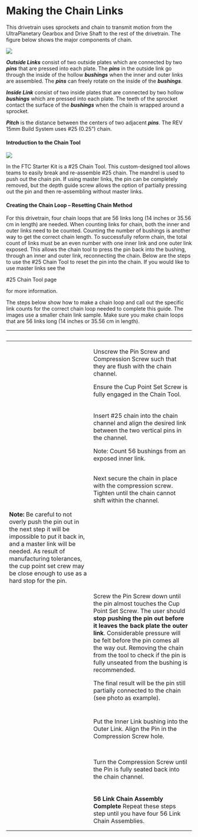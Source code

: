 # Making the Chain Links

This drivetrain uses sprockets and chain to transmit motion from the UltraPlanetary Gearbox and Drive Shaft to the rest of the drivetrain. The figure below shows the major components of chain.

![](https://2589213514-files.gitbook.io/\~/files/v0/b/gitbook-legacy-files/o/assets%2F15mm%2F-M8XAYssW0HZT6Pn9RWr%2F-M8XAfmH-5zn9dIa6snW%2F37.png?generation=1590785134211145\&alt=media)

_**Outside Links**_ consist of two outside plates which are connected by two _**pins**_ that are pressed into each plate. The _**pins**_ in the outside link go through the inside of the hollow _**bushings**_ when the inner and outer links are assembled. The _**pins**_ can freely rotate on the inside of the _**bushings**_.

_**Inside Link**_ consist of two inside plates that are connected by two hollow _**bushings**_ which are pressed into each plate. The teeth of the sprocket contact the surface of the _**bushings**_ when the chain is wrapped around a sprocket.

_**Pitch**_ is the distance between the centers of two adjacent _**pins**_. The REV 15mm Build System uses #25 (0.25”) chain.

#### Introduction to the Chain Tool <a href="#introduction-to-the-chain-tool" id="introduction-to-the-chain-tool"></a>

![](https://2589213514-files.gitbook.io/\~/files/v0/b/gitbook-legacy-files/o/assets%2F15mm%2F-M8XAYssW0HZT6Pn9RWr%2F-M8XAfmIoaTL8IUE\_6y9%2F38.png?generation=1590785133928804\&alt=media)

In the FTC Starter Kit is a #25 Chain Tool. This custom-designed tool allows teams to easily break and re-assemble #25 chain. The mandrel is used to push out the chain pin. If using master links, the pin can be completely removed, but the depth guide screw allows the option of partially pressing out the pin and then re-assembling without master links.

#### Creating the Chain Loop – Resetting Chain Method <a href="#creating-the-chain-loop-resetting-chain-method" id="creating-the-chain-loop-resetting-chain-method"></a>

For this drivetrain, four chain loops that are 56 links long (14 inches or 35.56 cm in length) are needed. When counting links for chain, both the inner and outer links need to be counted. Counting the number of bushings is another way to get the correct chain length. To successfully reform chain, the total count of links must be an even number with one inner link and one outer link exposed. This allows the chain tool to press the pin back into the bushing, through an inner and outer link, reconnecting the chain. Below are the steps to use the #25 Chain Tool to reset the pin into the chain. If you would like to use master links see the

\#25 Chain Tool page

for more information.

The steps below show how to make a chain loop and call out the specific link counts for the correct chain loop needed to complete this guide. The images use a smaller chain link sample. Make sure you make chain loops that are 56 links long (14 inches or 35.56 cm in length).

| **​**                                                                                                                                                                                                                                                                | ​                                                                                                                                                                                                                                                                                                                                                                                                                                                                                      |
| -------------------------------------------------------------------------------------------------------------------------------------------------------------------------------------------------------------------------------------------------------------------- | -------------------------------------------------------------------------------------------------------------------------------------------------------------------------------------------------------------------------------------------------------------------------------------------------------------------------------------------------------------------------------------------------------------------------------------------------------------------------------------- |
| <p>​</p><p><img src="https://2589213514-files.gitbook.io/~/files/v0/b/gitbook-legacy-files/o/assets%2F15mm%2F-M8XAYssW0HZT6Pn9RWr%2F-M8XAfmJkUmuvMj7iXDm%2F39.jpeg?generation=1590785134958817&#x26;alt=media" alt="" data-size="original"></p><p>​</p>              | <p>Unscrew the Pin Screw and Compression Screw such that they are flush with the chain channel.</p><p>Ensure the Cup Point Set Screw is fully engaged in the Chain Tool.</p>                                                                                                                                                                                                                                                                                                           |
| <p>​</p><p><img src="https://2589213514-files.gitbook.io/~/files/v0/b/gitbook-legacy-files/o/assets%2F15mm%2F-M8XAYssW0HZT6Pn9RWr%2F-M8XAfmKEbMNma92ve0R%2F40.jpeg?generation=1590785134186505&#x26;alt=media" alt="" data-size="original"></p><p>​</p>              | <p>Insert #25 chain into the chain channel and align the desired link between the two vertical pins in the channel.</p><p>Note: Count 56 bushings from an exposed inner link.</p>                                                                                                                                                                                                                                                                                                      |
| <p>​</p><p><img src="https://2589213514-files.gitbook.io/~/files/v0/b/gitbook-legacy-files/o/assets%2F15mm%2F-M8XAYssW0HZT6Pn9RWr%2F-M8XAfmLRznB8wQ77ocN%2F41.jpeg?generation=1590785133972415&#x26;alt=media" alt="" data-size="original"></p><p>​</p>              | Next secure the chain in place with the compression screw. Tighten until the chain cannot shift within the channel.                                                                                                                                                                                                                                                                                                                                                                    |
| **Note:** Be careful to not overly push the pin out in the next step it will be impossible to put it back in, and a master link will be needed. As result of manufacturing tolerances, the cup point set crew may be close enough to use as a hard stop for the pin. | ​                                                                                                                                                                                                                                                                                                                                                                                                                                                                                      |
| <p>​</p><p><img src="https://2589213514-files.gitbook.io/~/files/v0/b/gitbook-legacy-files/o/assets%2F15mm%2F-M8XAYssW0HZT6Pn9RWr%2F-M8XAfmMtnDEYS-4Bt3A%2F42.jpeg?generation=1590785134112774&#x26;alt=media" alt="" data-size="original"></p><p>​</p>              | <p>Screw the Pin Screw down until the pin almost touches the Cup Point Set Screw. The user should <strong>stop pushing the pin out before it leaves the back plate the outer link</strong>. Considerable pressure will be felt before the pin comes all the way out. Removing the chain from the tool to check if the pin is fully unseated from the bushing is recommended.</p><p>The final result will be the pin still partially connected to the chain (see photo as example).</p> |
| <p>​</p><p><img src="https://2589213514-files.gitbook.io/~/files/v0/b/gitbook-legacy-files/o/assets%2F15mm%2F-M8XAYssW0HZT6Pn9RWr%2F-M8XAfmNk4OdYOCsSmIO%2F43.jpeg?generation=1590785134023781&#x26;alt=media" alt="" data-size="original"></p><p>​</p>              | Put the Inner Link bushing into the Outer Link. Align the Pin in the Compression Screw hole.                                                                                                                                                                                                                                                                                                                                                                                           |
| <p>​</p><p><img src="https://2589213514-files.gitbook.io/~/files/v0/b/gitbook-legacy-files/o/assets%2F15mm%2F-M8XAYssW0HZT6Pn9RWr%2F-M8XAfmOgIKsNE1KMfkO%2F44.jpeg?generation=1590785134205961&#x26;alt=media" alt="" data-size="original"></p><p>​</p>              | Turn the Compression Screw until the Pin is fully seated back into the chain channel.                                                                                                                                                                                                                                                                                                                                                                                                  |
| <p>​</p><p><img src="https://2589213514-files.gitbook.io/~/files/v0/b/gitbook-legacy-files/o/assets%2F15mm%2F-M8XAYssW0HZT6Pn9RWr%2F-M8XAfmPUYiBYks6HVXv%2F45.jpeg?generation=1590785134042523&#x26;alt=media" alt="" data-size="original"></p><p>​</p>              | **56 Link Chain Assembly Complete** Repeat these steps step until you have four 56 Link Chain Assemblies.                                                                                                                                                                                                                                                                                                                                                                              |
